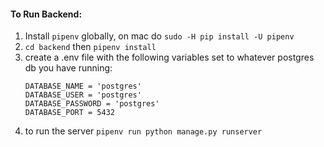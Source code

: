 #### To Run Backend:
1. Install `pipenv` globally, on mac do `sudo -H pip install -U pipenv`
2. `cd backend` then `pipenv install`
3. create a .env file with the following variables set to whatever postgres db you have running:
   ```
   DATABASE_NAME = 'postgres'
   DATABASE_USER = 'postgres'
   DATABASE_PASSWORD = 'postgres'
   DATABASE_PORT = 5432
   ```
5. to run the server `pipenv run python manage.py runserver`
